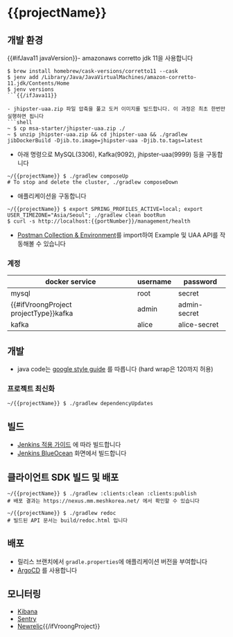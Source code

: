 # {{projectName}}

## 개발 환경

{{#ifJava11 javaVersion}}- amazonaws corretto jdk 11을 사용합니다
```shell
$ brew install homebrew/cask-versions/corretto11 --cask
$ jenv add /Library/Java/JavaVirtualMachines/amazon-corretto-11.jdk/Contents/Home
$ jenv versions
```{{/ifJava11}}

- jhipster-uaa.zip 파일 압축을 풀고 도커 이미지를 빌드합니다. 이 과정은 최초 한번만 실행하면 됩니다
```shell
~ $ cp msa-starter/jhipster-uaa.zip ./
~ $ unzip jhipster-uaa.zip && cd jhipster-uaa && ./gradlew jibDockerBuild -Djib.to.image=jhipster-uaa -Djib.to.tags=latest
```

- 아래 명령으로 MySQL(3306), Kafka(9092), jhipster-uaa(9999) 등을 구동합니다
```shell
~/{{projectName}} $ ./gradlew composeUp
# To stop and delete the cluster, ./gradlew composeDown
```

- 애플리케이션을 구동합니다
```shell
~/{{projectName}} $ export SPRING_PROFILES_ACTIVE=local; export USER_TIMEZONE="Asia/Seoul"; ./gradlew clean bootRun
$ curl -s http://localhost:{{portNumber}}/management/health
```
- [Postman Collection & Environment](./postman)를 import하여 Example 및 UAA API를 작동해볼 수 있습니다

### 계정

docker service|username|password
---|---|---
mysql|root|secret
{{#ifVroongProject projectType}}kafka|admin|admin-secret
kafka|alice|alice-secret

## 개발

- java code는 [google style guide](https://github.com/google/styleguide/blob/gh-pages/intellij-java-google-style.xml) 를 따릅니다 (hard wrap은 120까지 허용)

### 프로젝트 최신화

```shell
~/{{projectName}} $ ./gradlew dependencyUpdates
```

## 빌드

- [Jenkins 적용 가이드](https://wiki.mm.meshkorea.net/pages/viewpage.action?pageId=95855850) 에 따라 빌드합니다
- [Jenkins BlueOcean](https://jenkins.meshtools.io/blue/organizations/jenkins/{{projectName}}/activity) 화면에서 빌드합니다

## 클라이언트 SDK 빌드 및 배포

```shell
~/{{projectName}} $ ./gradlew :clients:clean :clients:publish
# 배포 결과는 https://nexus.mm.meshkorea.net/ 에서 확인할 수 있습니다
```

```shell
~/{{projectName}} $ ./gradlew redoc
# 빌드된 API 문서는 build/redoc.html 입니다
```

## 배포

- 릴리스 브랜치에서 `gradle.properties`에 애플리케이션 버전을 부여합니다
- [ArgoCD](https://argocd.meshtools.io/applications?search={{projectName}}) 를 사용합니다 

## 모니터링

- [Kibana](https://kibana.meshtools.io/)
- [Sentry](https://sentry.io)
- [Newrelic](http://rpm.newrelic.com/){{/ifVroongProject}}
